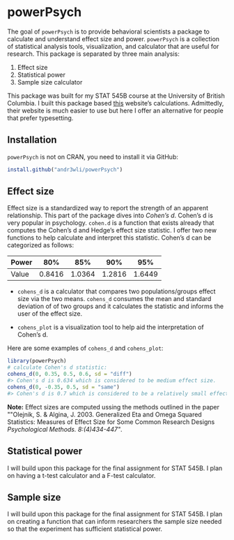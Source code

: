 
<!-- README.md is generated from README.Rmd. Please edit that file -->

# powerPsych

<!-- badges: start -->

<!-- badges: end -->

The goal of `powerPsych` is to provide behavioral scientists a package
to calculate and understand effect size and power. `powerPsych` is a
collection of statistical analysis tools, visualization, and calculator
that are useful for research. This package is separated by three main
analysis:

1.  Effect size
2.  Statistical power
3.  Sample size calculator

This package was built for my STAT 545B course at the University of
British Columbia. I built this package based
[this](https://www.ai-therapy.com) website’s calculations. Admittedly,
their website is much easier to use but here I offer an alternative for
people that prefer typesetting.

## Installation

`powerPsych` is not on CRAN, you need to install it via GitHub:

``` r
install.github("andr3wli/powerPsych")
```

## Effect size

Effect size is a standardized way to report the strength of an apparent
relationship. This part of the package dives into *Cohen’s d*. Cohen’s d
is very popular in psychology. `cohen.d` is a function that exists
already that computes the Cohen’s d and Hedge’s effect size statistic. I
offer two new functions to help calculate and interpret this statistic.
Cohen’s d can be categorized as follows:

| Power | 80%    | 85%    | 90%    | 95%    |
| ----- | ------ | ------ | ------ | ------ |
| Value | 0.8416 | 1.0364 | 1.2816 | 1.6449 |

  - `cohens_d` is a calculator that compares two populations/groups
    effect size via the two means. `cohens_d` consumes the mean and
    standard deviation of of two groups and it calculates the statistic
    and informs the user of the effect size.

  - `cohens_plot` is a visualization tool to help aid the interpretation
    of Cohen’s d. 

Here are some examples of `cohens_d` and `cohens_plot`:

``` r
library(powerPsych)
# calculate Cohen's d statistic:
cohens_d(0, 0.35, 0.5, 0.6, sd = "diff")
#> Cohen's d is 0.634 which is considered to be medium effect size.
cohens_d(0, -0.35, 0.5, sd = "same")
#> Cohen's d is 0.7 which is considered to be a relatively small effect size.
```

**Note:** Effect sizes are computed ussing the methods outlined in the
paper ""Olejnik, S. & Algina, J. 2003. Generalized Eta and Omega Squared
Statistics: Measures of Effect Size for Some Common Research Designs
*Psychological Methods. 8:(4)434-447"*.

## Statistical power

I will build upon this package for the final assignment for STAT 545B. I
plan on having a t-test calculator and a F-test calculator.

## Sample size

I will build upon this package for the final assignment for STAT 545B. I
plan on creating a function that can inform researchers the sample size
needed so that the experiment has sufficient statistical power.
